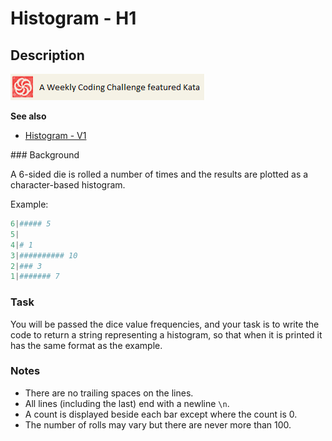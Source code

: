 # Histogram - H1

## Description

![kata](./img/kata.png "A Weekly Coding Challenge featured Kata")

**See also**

* [Histogram - V1](https://www.codewars.com/kata/57c6c2e1f8392d982a0000f2)

### Background

A 6-sided die is rolled a number of times and the results are plotted as a character-based histogram.

Example:

```python
6|##### 5
5|
4|# 1
3|########## 10
2|### 3
1|####### 7
```

### Task

You will be passed the dice value frequencies, and your task is to write the code to return a string representing a histogram, so that when it is printed it has the same format as the example.

### Notes

* There are no trailing spaces on the lines.
* All lines (including the last) end with a newline `\n`.
* A count is displayed beside each bar except where the count is 0.
* The number of rolls may vary but there are never more than 100.
